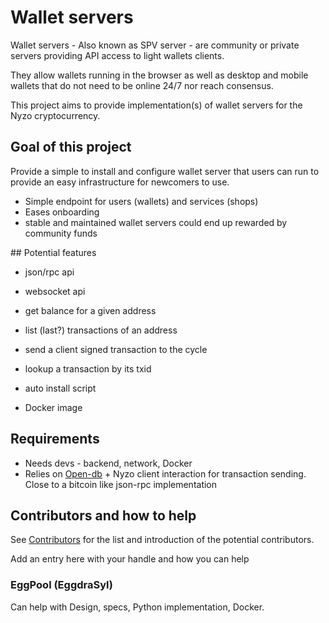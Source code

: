# Wallet servers

Wallet servers - Also known as SPV server - are community or private servers providing API access to light wallets clients.

They allow wallets running in the browser as well as desktop and mobile wallets that do not need to be online 24/7 nor reach consensus.

This project aims to provide implementation(s) of wallet servers for the Nyzo cryptocurrency.

## Goal of this project

Provide a simple to install and configure wallet server that users can run to provide an easy infrastructure for newcomers to use.  

- Simple endpoint for users (wallets) and services (shops)
- Eases onboarding
- stable and maintained wallet servers could end up rewarded by community funds

## Potential features

- json/rpc api
- websocket api
- get balance for a given address
- list (last?) transactions of an address
- send a client signed transaction to the cycle
- lookup a transaction by its txid

- auto install script
- Docker image

## Requirements

- Needs devs - backend, network, Docker
- Relies on [Open-db](../Open-DB/) + Nyzo client interaction for transaction sending. Close to a bitcoin like json-rpc implementation

## Contributors and how to help

See [Contributors](../contributors.md) for the list and introduction of the potential contributors.

Add an entry here with your handle and how you can help

### EggPool (EggdraSyl)
Can help with Design, specs, Python implementation, Docker.

